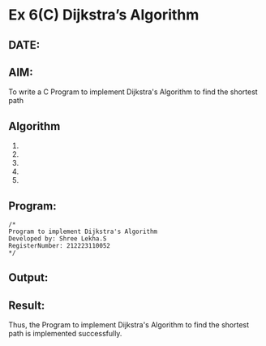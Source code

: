 # Ex 6(C) Dijkstra’s Algorithm
## DATE:
## AIM:
To write a C Program to implement Dijkstra's Algorithm to find the shortest path

## Algorithm
1. 
2. 
3. 
4.  
5.   

## Program:
```
/*
Program to implement Dijkstra's Algorithm 
Developed by: Shree Lekha.S
RegisterNumber: 212223110052 
*/
```

## Output:



## Result:
Thus, the Program to implement Dijkstra's Algorithm to find the shortest path is implemented successfully.
